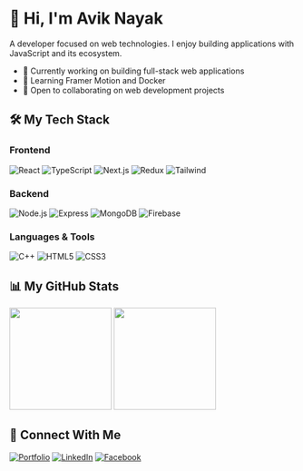 # 👋 Hi, I'm Avik Nayak

A developer focused on web technologies. I enjoy building applications with JavaScript and its ecosystem.

- 🔭 Currently working on building full-stack web applications
- 🌱 Learning Framer Motion and Docker
- 👯 Open to collaborating on web development projects
  
## 🛠️ My Tech Stack

### Frontend
![React](https://img.shields.io/badge/-React-61DAFB?style=flat-square&logo=react&logoColor=black)
![TypeScript](https://img.shields.io/badge/-TypeScript-3178C6?style=flat-square&logo=typescript&logoColor=white)
![Next.js](https://img.shields.io/badge/-Next.js-000000?style=flat-square&logo=next.js&logoColor=white)
![Redux](https://img.shields.io/badge/-Redux-764ABC?style=flat-square&logo=redux&logoColor=white)
![Tailwind](https://img.shields.io/badge/-Tailwind_CSS-38B2AC?style=flat-square&logo=tailwind-css&logoColor=white)

### Backend
![Node.js](https://img.shields.io/badge/-Node.js-339933?style=flat-square&logo=node.js&logoColor=white)
![Express](https://img.shields.io/badge/-Express-000000?style=flat-square&logo=express&logoColor=white)
![MongoDB](https://img.shields.io/badge/-MongoDB-47A248?style=flat-square&logo=mongodb&logoColor=white)
![Firebase](https://img.shields.io/badge/-Firebase-FFCA28?style=flat-square&logo=firebase&logoColor=black)

### Languages & Tools
![C++](https://img.shields.io/badge/-C++-00599C?style=flat-square&logo=c%2B%2B&logoColor=white)
![HTML5](https://img.shields.io/badge/-HTML5-E34F26?style=flat-square&logo=html5&logoColor=white)
![CSS3](https://img.shields.io/badge/-CSS3-1572B6?style=flat-square&logo=css3&logoColor=white)

## 📊 My GitHub Stats

<p align="left">
  <img src="http://github-profile-summary-cards.vercel.app/api/cards/stats?username=AvikNayak22&theme=tokyonight" height="180em" />
  <img src="http://github-profile-summary-cards.vercel.app/api/cards/repos-per-language?username=AvikNayak22&theme=tokyonight" height="180em" />
</p>

## 🤝 Connect With Me

[![Portfolio](https://img.shields.io/badge/Portfolio-000000?style=for-the-badge&logo=About.me&logoColor=white)](https://aviknayak.vercel.app/)
[![LinkedIn](https://img.shields.io/badge/LinkedIn-0077B5?style=for-the-badge&logo=linkedin&logoColor=white)](https://www.linkedin.com/in/avik-nayak-50b667222/)
[![Facebook](https://img.shields.io/badge/Facebook-1877F2?style=for-the-badge&logo=facebook&logoColor=white)](https://www.facebook.com/profile.php?id=61552946880967)



